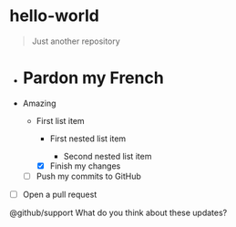 # hello-world
>Just another repository

- # **Pardon my French** 

- Amazing

  - First list item
    
    - First nested list item
    
      - Second nested list item
        
    - [x] Finish my changes
    
  - [ ] Push my commits to GitHub
  
- [ ] Open a pull request

@github/support What do you think about these updates?
